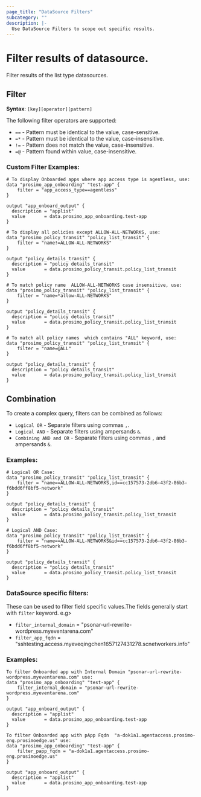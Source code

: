 ```yaml
---
page_title: "DataSource Filters"
subcategory: ""
description: |-
  Use DataSource Filters to scope out specific results.
---
```


# Filter results of datasource.

Filter results of the list type datasources.

## Filter
**Syntax**: `[key][operator][pattern]`

The following filter operators are supported:

* `==` - Pattern must be identical to the value, case-sensitive.
* `=*` - Pattern must be identical to the value, case-insensitive.
* `!=` - Pattern does not match the value, case-insensitive.
* `=@` - Pattern found within value, case-insensitive.




### Custom Filter Examples:

```HCL
# To display Onboarded apps where app access type is agentless, use:
data "prosimo_app_onboarding" "test-app" {
    filter = "app_access_type==agentless"
}

output "app_onboard_output" {
  description = "applist"
  value       = data.prosimo_app_onboarding.test-app
}

# To display all policies except ALLOW-ALL-NETWORKS, use:
data "prosimo_policy_transit" "policy_list_transit" {
    filter = "name!=ALLOW-ALL-NETWORKS"
}

output "policy_details_transit" {
  description = "policy details_transit"
  value       = data.prosimo_policy_transit.policy_list_transit
}

# To match policy name  ALLOW-ALL-NETWORKS case insensitive, use:
data "prosimo_policy_transit" "policy_list_transit" {
    filter = "name=*allow-ALL-NETWORKS"
}

output "policy_details_transit" {
  description = "policy details_transit"
  value       = data.prosimo_policy_transit.policy_list_transit
}

# To match all policy names  which contains "ALL" keyword, use:
data "prosimo_policy_transit" "policy_list_transit" {
    filter = "name=@ALL"
}

output "policy_details_transit" {
  description = "policy details_transit"
  value       = data.prosimo_policy_transit.policy_list_transit
}

```

## Combination

To create a complex query, filters can be combined as follows:

* `Logical OR` - Separate filters using commas `,`.
* `Logical AND` - Separate filters using ampersands `&`.
* `Combining AND and OR` - Separate filters using commas `,` and ampersands `&`.

### Examples:
```HCL
# Logical OR Case:
data "prosimo_policy_transit" "policy_list_transit" {
    filter = "name==ALLOW-ALL-NETWORKS,id==cc157573-2db6-43f2-86b3-f6bdd6ff8bf5-network"
}

output "policy_details_transit" {
  description = "policy details_transit"
  value       = data.prosimo_policy_transit.policy_list_transit
}

# Logical AND Case:
data "prosimo_policy_transit" "policy_list_transit" {
    filter = "name==ALLOW-ALL-NETWORKS&id==cc157573-2db6-43f2-86b3-f6bdd6ff8bf5-network"
}

output "policy_details_transit" {
  description = "policy details_transit"
  value       = data.prosimo_policy_transit.policy_list_transit
}
```

### DataSource specific filters:

These can be used to filter field specific values.The fields generally start with `filter` keyword. e.g>
*   `filter_internal_domain`    = "psonar-url-rewrite-wordpress.myeventarena.com"
*   `filter_app_fqdn`           = "sshtesting.access.myeveqingchen1657127431278.scnetworkers.info"

### Examples:
```HCL
To filter Onboarded app with Internal Domain "psonar-url-rewrite-wordpress.myeventarena.com" use:
data "prosimo_app_onboarding" "test-app" {
    filter_internal_domain = "psonar-url-rewrite-wordpress.myeventarena.com"
}

output "app_onboard_output" {
  description = "applist"
  value       = data.prosimo_app_onboarding.test-app
}

To filter Onboarded app with pApp Fqdn  "a-dok1a1.agentaccess.prosimo-eng.prosimoedge.us" use:
data "prosimo_app_onboarding" "test-app" {
    filter_papp_fqdn = "a-dok1a1.agentaccess.prosimo-eng.prosimoedge.us"
}

output "app_onboard_output" {
  description = "applist"
  value       = data.prosimo_app_onboarding.test-app
}

```